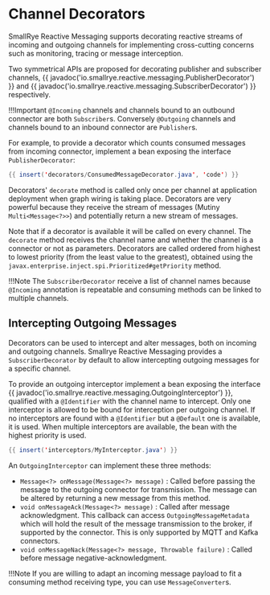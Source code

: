 # Channel Decorators

SmallRye Reactive Messaging supports decorating reactive streams
of incoming and outgoing channels for implementing cross-cutting
concerns such as monitoring, tracing or message interception.

Two symmetrical APIs are proposed for decorating publisher and subscriber channels,
{{ javadoc('io.smallrye.reactive.messaging.PublisherDecorator') }}
and {{ javadoc('io.smallrye.reactive.messaging.SubscriberDecorator') }} respectively.

!!!Important
    `@Incoming` channels and channels bound to an outbound connector are both `Subscriber`s.
    Conversely `@Outgoing` channels and channels bound to an inbound connector are `Publisher`s.

For example, to provide a decorator which counts consumed messages from incoming connector,
implement a bean exposing the interface `PublisherDecorator`:

``` java
{{ insert('decorators/ConsumedMessageDecorator.java', 'code') }}
```

Decorators' `decorate` method is called only once per channel at application deployment when graph wiring is taking place.
Decorators are very powerful because they receive the stream of messages (Mutiny `Multi<Message<?>>`)
and potentially return a new stream of messages.

Note that if a decorator is available it will be called on every channel.
The `decorate` method receives the channel name and whether the channel is a connector or not as parameters.
Decorators are called ordered from highest to lowest priority (from the least value to the greatest),
obtained using the `javax.enterprise.inject.spi.Prioritized#getPriority` method.

!!!Note
    The `SubscriberDecorator` receive a list of channel names because `@Incoming` annotation is repeatable
    and consuming methods can be linked to multiple channels.

## Intercepting Outgoing Messages

Decorators can be used to intercept and alter messages, both on incoming and outgoing channels.
Smallrye Reactive Messaging provides a `SubscriberDecorator` by default to allow intercepting outgoing messages for a specific channel.

To provide an outgoing interceptor implement a bean exposing the interface {{ javadoc('io.smallrye.reactive.messaging.OutgoingInterceptor') }}, qualified with a `@Identifier` with the channel name to intercept.
Only one interceptor is allowed to be bound for interception per outgoing channel.
If no interceptors are found with a `@Identifier` but a `@Default` one is available, it is used.
When multiple interceptors are available, the bean with the highest priority is used.

``` java
{{ insert('interceptors/MyInterceptor.java') }}
```

An `OutgoingInterceptor` can implement these three methods:

- `Message<?> onMessage(Message<?> message)` : Called before passing the message to the outgoing connector for transmission.
The message can be altered by returning a new message from this method.
- `void onMessageAck(Message<?> message)` : Called after message acknowledgment.
This callback can access `OutgoingMessageMetadata` which will hold the result of the message transmission to the broker, if supported by the connector. This is only supported by MQTT and Kafka connectors.
- `void onMessageNack(Message<?> message, Throwable failure)` : Called before message negative-acknowledgment.

!!!Note
    If you are willing to adapt an incoming message payload to fit a consuming method receiving type,
    you can use `MessageConverter`s.
